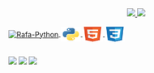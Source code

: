 
<div align="center">
  <a href="https://github.com/Hoymie2075">
  <img height="180em" src="https://github-readme-stats.vercel.app/api?username=Hoymie2075&show_icons=true&theme=vue"/>
  <img height="180em" src="https://github-readme-stats.vercel.app/api/top-langs/?username=Hoymie2075&layout=compact&langs_count=7&theme=vue"/>
</div>

 <div style="display: inline_block"><br>
   <img align="center" alt="Rafa-Python" height="30" width="40" src="file:///Users/a1/Downloads/javascript-1.svg">
   <img align="center" alt="Rafa-Python" height="30" width="40" src="https://raw.githubusercontent.com/devicons/devicon/master/icons/python/python-original.svg">
   <img align="center" alt="Rafa-HTML" height="30" width="40" src="https://raw.githubusercontent.com/devicons/devicon/master/icons/html5/html5-original.svg">
   <img align="center" alt="Rafa-CSS" height="30" width="40" src="https://raw.githubusercontent.com/devicons/devicon/master/icons/css3/css3-original.svg">
 </div>
  
 ##

<div>
  <a href="https://www.instagram.com/no.naaaaaaaaaaaaaame/" target="_blank"><img src="https://img.shields.io/badge/-Instagram-%23E4405F?style=for-the-badge&logo=instagram&logoColor=white" target="_blank"></a>
  <a href = "mailto:rytsar0pravdy@gmail.com"><img src="https://img.shields.io/badge/-Gmail-%23333?style=for-the-badge&logo=gmail&logoColor=white" target="_blank"></a>
  <a href="https://twitter.com/Zeu3lag5k3l2D8c" target="_blank"><img src="https://img.shields.io/badge/-Twitter-%23333?style=for-the-badge&logo=twitter&logoColor=white" target="_blank"></a>
</div>
